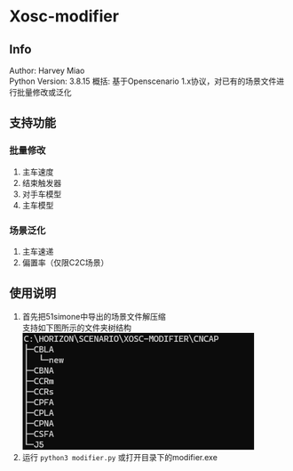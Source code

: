# Xosc-modifier
## Info
Author: Harvey Miao  
Python Version: 3.8.15
概括: 基于Openscenario 1.x协议，对已有的场景文件进行批量修改或泛化  
## 支持功能
### 批量修改
1. 主车速度
2. 结束触发器
3. 对手车模型
4. 主车模型
### 场景泛化
1. 主车速递
2. 偏置率（仅限C2C场景）
## 使用说明
1. 首先把51simone中导出的场景文件解压缩  
支持如下图所示的文件夹树结构  
![树状图](./image/file-tree.png "tree")
2. 运行 ``python3 modifier.py`` 或打开目录下的modifier.exe
